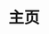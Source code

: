 ---
home: true
icon: home
title: 主页
bgImageStyle: 
background-attachment: fixed
heroText: Pip Manager
heroImage: assets/icon.png
tagline: 基于 Pip 的 Python 包管理器
actions:
  - text: 开始
    link: ./get-started/
    type: primary

  - text: 下载
    link: ./download/

highlights:
  - header: GUI
    image: assets/home/gui-image.png
    highlights:
      - title: WPF
        icon: object-ungroup
        details: 基于 Windows Presentation Foundation 技术的桌面图形化应用
      - title: Fluent Design
        icon: display
        details: 采用 Fluent 风格的控件设计
      - title: 操作可视化
        icon: window-restore
        details: 直观地进行包管理操作

  - header: 功能
    image: ""
    bgImage: ""
    features:
      - title: 列表显示
        icon: circle-up
        details: 直观的包信息展现
      - title: 检视
        icon: check-to-slot
        details: 检视全局或特定目录的包
      - title: 安装
        icon: inbox
        details: 支持多镜像源安装
      - title: 更新
        icon: circle-up
        details: 寻找/指定包更新
      - title: 本地查询
        icon: magnifying-glass
        details: 获取本地包的相关信息
      - title: 卸载
        icon: trash
        details: 卸载指定包
      - title: requirements 支持
        icon: download
        details: requirements.txt 相关操作
      - title: 在线查询
        icon: globe
        details: 在线获取指定包的相关信息

  - header: 待更新功能
    image: ""
    bgImage: ""
    features:
      - title: 下载
        icon: download
        details: 支持多来源下载
      - title: 内置轻量 Python 编辑器
        icon: boxes-stacked
        details: 在编辑器内测试包的使用
      - title: 根据使用场景快速安装
        icon: object-group
        details: 可一键安装特定场景下推荐使用的包
      - title: 依赖包检查
        icon: bug
        details: 检查环境下依赖包缺失或版本错误问题
      
      - title: 缓存设置
        icon: sliders
        details: 管理 pip 的缓存

---